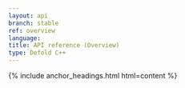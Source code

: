 ```yaml
---
layout: api
branch: stable
ref: overview
language: 
title: API reference (Overview)
type: Defold C++
---
```

{% include anchor_headings.html html=content %}
